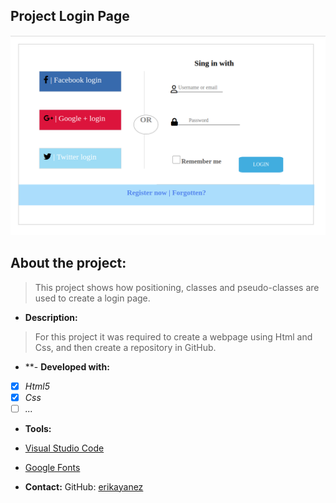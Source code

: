 ## Project Login Page

![screenshot of the project](./images/login-page.png)

## About the project:
> This project shows how positioning, classes and pseudo-classes are used to create a login page.

- **Description:**
> For this project it was required to create a webpage using Html and Css, and then create a repository in GitHub.

- **- **Developed with:**
- [x] _Html5_
- [x] _Css_
- [ ] _..._

- **Tools:**
- [Visual Studio Code](https://code.visualstudio.com/)
- [Google Fonts](https://fonts.google.com/)

- **Contact:**
GitHub: [erikayanez](https://github.com/)<br>
